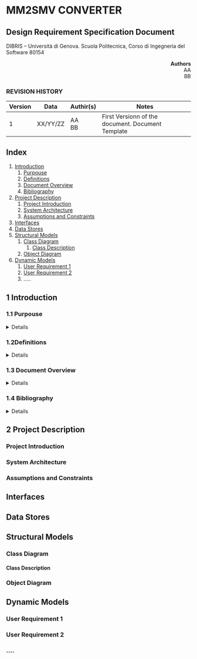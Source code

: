 # MM2SMV CONVERTER

## Design Requirement Specification Document

DIBRIS – Università di Genova. Scuola Politecnica, Corso di Ingegneria del Software 80154


<div align='right'> <b> Authors </b> <br> AA <br> BB  </div>

### REVISION HISTORY

Version | Data | Authir(s)| Notes
---------|------|--------|------
1 | XX/YY/ZZ | AA <br> BB | First Versionn of the document. Document Template

## Index 

1. [Introduction](#intro)
    1. [Purpouse](#purpouse)  
    2. [Definitions](#def)
    3. [Document Overview](#overview)
    4. [Bibliography](#biblio)
2. [Project Description](#description)
    1. [Project Introduction](#project-intro)
    2. [System Architecture](#architecture)
    3. [Assumptions and Constraints](#constraints)
3. [Interfaces](#interfacce)
4. [Data Stores](#data)
5. [Structural Models](#structural)
    1. [Class Diagram](#cd)
        1. [Class Description](#class-description)
    2. [Object Diagram](#od)
6. [Dynamic Models](#dynamic)
    1. [User Requirement 1](#req1)
    2. [User Requirement 2](#req2)
    3. .....


## <a name="intro"></a> 1 Introduction 
### <a name="purpouse"></a> 1.1 Purpouse
<details>
    <p>Something</p>
</details>

### <a name="def"></a> 1.2Definitions
<details>
    
| First Header  | Second Header |
| ------------- | ------------- |
| Content Cell  | Content Cell  |
| Content Cell  | Content Cell  |
    
</details>

### <a name="overview"></a> 1.3 Document Overview
<details>
   <p>Something</p>
</details>

### <a name="biblio"></a> 1.4 Bibliography
<details>
 <p>Something</p>
</details>

## <a name="description"></a> 2 Project Description

### <a name="project-intro"></a> Project Introduction 
### <a name="architecture"></a> System Architecture
### <a name="constraint"></a> Assumptions and Constraints

## Interfaces

## Data Stores

## Structural Models
### Class Diagram
#### Class Description
### Object Diagram

## Dynamic Models
### User Requirement 1
### User Requirement 2
### ....



